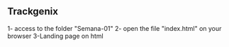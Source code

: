 ## Trackgenix 
1- access to the folder "Semana-01"
2- open the file "index.html" on your browser
3-Landing page on html

